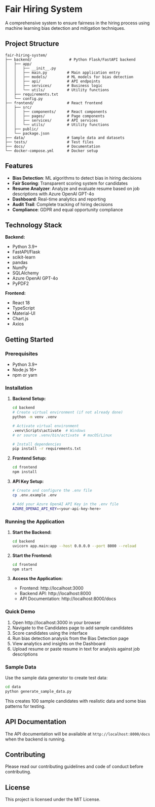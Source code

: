 # Fair Hiring System

A comprehensive system to ensure fairness in the hiring process using machine learning bias detection and mitigation techniques.

## Project Structure

```
fair-hiring-system/
├── backend/                 # Python Flask/FastAPI backend
│   ├── app/
│   │   ├── __init__.py
│   │   ├── main.py         # Main application entry
│   │   ├── models/         # ML models for bias detection
│   │   ├── api/            # API endpoints
│   │   ├── services/       # Business logic
│   │   └── utils/          # Utility functions
│   ├── requirements.txt
│   └── config.py
├── frontend/               # React frontend
│   ├── src/
│   │   ├── components/     # React components
│   │   ├── pages/          # Page components
│   │   ├── services/       # API services
│   │   └── utils/          # Utility functions
│   ├── public/
│   └── package.json
├── data/                   # Sample data and datasets
├── tests/                  # Test files
├── docs/                   # Documentation
└── docker-compose.yml      # Docker setup
```

## Features

- **Bias Detection**: ML algorithms to detect bias in hiring decisions
- **Fair Scoring**: Transparent scoring system for candidates
- **Resume Analyzer**: Analyze and evaluate resume based on job descriptions with Azure OpenAI GPT-4o 
- **Dashboard**: Real-time analytics and reporting
- **Audit Trail**: Complete tracking of hiring decisions
- **Compliance**: GDPR and equal opportunity compliance

## Technology Stack

**Backend:**
- Python 3.9+
- FastAPI/Flask
- scikit-learn
- pandas
- NumPy
- SQLAlchemy
- Azure OpenAI GPT-4o
- PyPDF2

**Frontend:**
- React 18
- TypeScript
- Material-UI
- Chart.js
- Axios

## Getting Started

### Prerequisites
- Python 3.9+
- Node.js 16+
- npm or yarn

### Installation

1. **Backend Setup:**
   ```bash
   cd backend
   # Create virtual environment (if not already done)
   python -m venv .venv

   # Activate virtual environment
   .venv\Scripts\activate  # Windows
   # or source .venv/bin/activate  # macOS/Linux
   
   # Install dependencies
   pip install -r requirements.txt
   ```

2. **Frontend Setup:**
   ```bash
   cd frontend
   npm install
   ```

3. **API Key Setup:**
   ```bash
   # Create and configure the .env file
   cp .env.example .env

   # Add your Azure OpenAI API Key in the .env file
   AZURE_OPENAI_API_KEY=<your-api-key-here>
   ```

### Running the Application

1. **Start the Backend:**
   ```bash
   cd backend
   uvicorn app.main:app --host 0.0.0.0 --port 8000 --reload
   ```

2. **Start the Frontend:**
   ```bash
   cd frontend
   npm start
   ```

3. **Access the Application:**
   - Frontend: http://localhost:3000
   - Backend API: http://localhost:8000
   - API Documentation: http://localhost:8000/docs

### Quick Demo

1. Open http://localhost:3000 in your browser
2. Navigate to the Candidates page to add sample candidates
3. Score candidates using the interface
4. Run bias detection analysis from the Bias Detection page
5. View analytics and insights on the Dashboard
6. Upload resume or paste resume in text for analysis against job descriptions

### Sample Data

Use the sample data generator to create test data:
```bash
cd data
python generate_sample_data.py
```

This creates 100 sample candidates with realistic data and some bias patterns for testing.

## API Documentation

The API documentation will be available at `http://localhost:8000/docs` when the backend is running.

## Contributing

Please read our contributing guidelines and code of conduct before contributing.

## License

This project is licensed under the MIT License.
